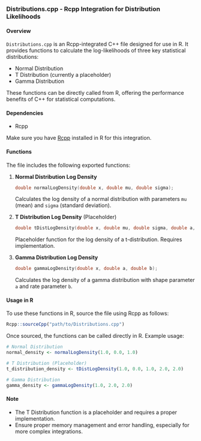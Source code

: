### Distributions.cpp - Rcpp Integration for Distribution Likelihoods

#### Overview
`Distributions.cpp` is an Rcpp-integrated C++ file designed for use in R. It provides functions to calculate the log-likelihoods of three key statistical distributions:

- Normal Distribution
- T Distribution (currently a placeholder)
- Gamma Distribution

These functions can be directly called from R, offering the performance benefits of C++ for statistical computations.

#### Dependencies
- Rcpp

Make sure you have [Rcpp](https://cran.r-project.org/web/packages/Rcpp/index.html) installed in R for this integration.

#### Functions
The file includes the following exported functions:

1. **Normal Distribution Log Density**
   ```cpp
   double normalLogDensity(double x, double mu, double sigma);
   ```
   Calculates the log density of a normal distribution with parameters `mu` (mean) and `sigma` (standard deviation).

2. **T Distribution Log Density** (Placeholder)
   ```cpp
   double tDistLogDensity(double x, double mu, double sigma, double a, double b);
   ```
   Placeholder function for the log density of a t-distribution. Requires implementation.

3. **Gamma Distribution Log Density**
   ```cpp
   double gammaLogDensity(double x, double a, double b);
   ```
   Calculates the log density of a gamma distribution with shape parameter `a` and rate parameter `b`.

#### Usage in R
To use these functions in R, source the file using Rcpp as follows:

```R
Rcpp::sourceCpp("path/to/Distributions.cpp")
```

Once sourced, the functions can be called directly in R. Example usage:

```R
# Normal Distribution
normal_density <- normalLogDensity(1.0, 0.0, 1.0)

# T Distribution (Placeholder)
t_distribution_density <- tDistLogDensity(1.0, 0.0, 1.0, 2.0, 2.0)

# Gamma Distribution
gamma_density <- gammaLogDensity(1.0, 2.0, 2.0)
```

#### Note
- The T Distribution function is a placeholder and requires a proper implementation.
- Ensure proper memory management and error handling, especially for more complex integrations.




